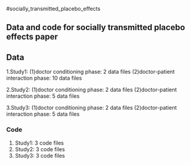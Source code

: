 #socially_transmitted_placebo_effects

## Data and code for socially transmitted placebo effects paper

## Data
1.Study1:
(1)doctor conditioning phase: 2 data files
(2)doctor-patient interaction phase: 10 data files

2.Study2:
(1)doctor conditioning phase: 2 data files
(2)doctor-patient interaction phase: 5 data files

3.Study3:
(1)doctor conditioning phase: 2 data files
(2)doctor-patient interaction phase: 5 data files

### Code
1. Study1: 3 code files
2. Study2: 3 code files
3. Study3: 3 code files

